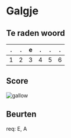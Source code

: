# Galgje

## Te raden woord

|.|.|e|.|.|.|
|-|-|-|-|-|-|
|1|2|3|4|5|6|

## Score
![gallow](./images/2.png)

## Beurten
req: E, A
